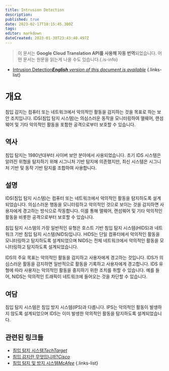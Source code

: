 ```yaml
---
title: Intrusion Detection
description: 
published: true
date: 2023-02-17T18:15:45.300Z
tags: 
editor: markdown
dateCreated: 2023-01-30T23:43:40.497Z
---
```


> 이 문서는 **Google Cloud Translation API를 사용해 자동 번역**되었습니다.
어떤 문서는 원문을 읽는게 나을 수도 있습니다.{.is-info}
- [Intrusion Detection***English** version of this document is available*](/en/Knowledge-base/Dictionary/intrusion-detection)
{.links-list}


# 개요
침입 감지는 컴퓨터 또는 네트워크에서 악의적인 활동을 감지하는 것을 목표로 하는 보안 조치입니다. IDS(침입 탐지 시스템)는 의심스러운 동작을 모니터링하여 맬웨어, 랜섬웨어 및 기타 악의적인 활동을 포함한 공격으로부터 보호할 수 있습니다.

## 역사
침입 탐지는 1980년대부터 사이버 보안 분야에서 사용되었습니다. 초기 IDS 시스템은 알려진 위협을 탐지하기 위해 시그니처 기반 탐지에 의존했지만, 최신 시스템은 시그니처 기반 및 동작 기반 탐지를 조합하여 사용합니다.

## 설명
IDS(침입 탐지 시스템)는 컴퓨터 또는 네트워크에서 악의적인 활동을 탐지하도록 설계되었습니다. 의심스러운 행동을 모니터링하고 악의적인 것으로 보이는 것을 감지하면 사용자에게 경고하는 방식으로 작동합니다. 이를 통해 맬웨어, 랜섬웨어 및 기타 악의적인 활동을 비롯한 공격으로부터 보호할 수 있습니다.

침입 탐지 시스템의 가장 일반적인 유형은 호스트 기반 침입 탐지 시스템(HIDS)과 네트워크 기반 침입 탐지 시스템(NIDS)입니다. HIDS는 단일 컴퓨터에서 악의적인 활동을 모니터링하고 탐지하도록 설계되었으며 NIDS는 전체 네트워크에서 악의적인 활동을 모니터링하고 탐지하도록 설계되었습니다.

IDS의 주요 목표는 악의적인 활동을 감지하고 사용자에게 경고하는 것입니다. IDS가 의심스러운 활동을 감지하면 일반적으로 활동을 기록하고 사용자에게 경고합니다. IDS 유형에 따라 사용자는 악의적인 활동을 중지하기 위한 조치를 취할 수 있습니다. 예를 들어, NIDS는 악의적인 트래픽이 네트워크에 들어오는 것을 차단할 수 있습니다.

## 여담
침입 탐지 시스템은 침입 방지 시스템(IPS)과 다릅니다. IPS는 악의적인 활동이 발생하지 않도록 설계되었으며 IDS는 이미 발생한 악의적인 활동을 탐지하도록 설계되었습니다.

## 관련된 링크들
- [침입 탐지 시스템*TechTarget*](https://searchsecurity.techtarget.com/definition/intrusion-detection-system)
- [침입 감지란 무엇입니까?*Cisco*](https://www.cisco.com/c/en/us/products/security/intrusion-detection-system/what-is-it.html)
- [침입 탐지 및 방지 시스템*McAfee*](https://www.mcafee.com/enterprise/en-us/security-solutions/network-security/intrusion-detection-and-prevention-systems.html)
{.links-list}